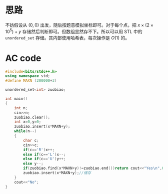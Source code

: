 # 思路
不妨假设从 $(0,0)$ 出发，随后按题意模拟坐标即可。对于每个点，把 $x\times(2\times10^5)+y$ 存储然后判断即可。但数组显然存不下。所以可以用 STL 中的 `unordered_set` 存储。其内部使用哈希表，每次操作是 $O(1)$ 的。
# AC code
```cpp
#include<bits/stdc++.h>
using namespace std;
#define MAXN (200000+3)

unordered_set<int> zuobiao;

int main()
{
	int n;
	cin>>n;
	zuobiao.clear();
	int x=0,y=0;
	zuobiao.insert(x*MAXN+y);
	while(n--)
	{
		char c;
		cin>>c;
		if(c=='R')x++;
		else if(c=='L')x--;
		else if(c=='U')y++;
		else y--;
		if(zuobiao.find(x*MAXN+y)!=zuobiao.end())return cout<<"Yes\n",0;//直接退出
		zuobiao.insert(x*MAXN+y);//储存
	}
	cout<<"No";
}
```